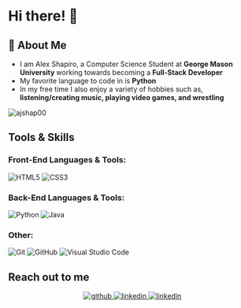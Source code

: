 <h1 align="left"> Hi there! 👋
  <h2> 📖 About Me</h2>
    <ul>
      <li> I am Alex Shapiro, a Computer Science Student at <b> George Mason University </b> working towards becoming a <b> Full-Stack Developer </b> </li>
      <li> My favorite language to code in is <b> Python </b></li>
      <li> In my free time I also enjoy a variety of hobbies such as, <b> listening/creating music, playing video games, and wrestling</b></li>
    </ul>

<p align="left"> <img src="https://komarev.com/ghpvc/?username=ajshap00&label=Profile%20views&color=0e75b6&style=flat" alt="ajshap00" /> </p>

<h2> Tools & Skills </h2>

### <h3 align="left">Front-End Languages & Tools:</h3>
  ![HTML5](https://img.shields.io/badge/html5-%23E34F26.svg?style=for-the-badge&logo=html5&logoColor=white)
  ![CSS3](https://img.shields.io/badge/css3-%231572B6.svg?style=for-the-badge&logo=css3&logoColor=white)

### <h3 align="left">Back-End Languages & Tools:</h3>
  ![Python](https://img.shields.io/badge/python-3670A0?style=for-the-badge&logo=python&logoColor=ffdd54)
  ![Java](https://img.shields.io/badge/java-%23ED8B00.svg?style=for-the-badge&logo=openjdk&logoColor=white)

### <h3 align="left">Other:</h3>
![Git](https://img.shields.io/badge/git-%23F05033.svg?style=for-the-badge&logo=git&logoColor=white)
![GitHub](https://img.shields.io/badge/github-%23121011.svg?style=for-the-badge&logo=github&logoColor=white)
![Visual Studio Code](https://img.shields.io/badge/Visual%20Studio%20Code-0078d7.svg?style=for-the-badge&logo=visual-studio-code&logoColor=white)

<h2>Reach out to me</h2>

<p align="center">
<a href="https://github.com/ajshap00" target="_blank">
<img src=https://img.shields.io/badge/github-%2324292e.svg?&style=for-the-badge&logo=github&logoColor=white alt=github style="margin-bottom: 5px;" />
</a>
</a>
<a href="https://www.linkedin.com/in/alexander-shapiro-508486272/" target="_blank">
<img src=https://img.shields.io/badge/linkedin-%231E77B5.svg?&style=for-the-badge&logo=linkedin&logoColor=white alt=linkedin style="margin-bottom: 5px;" />
</a>
<a href="mailto:ajshap00@gmail.com" target="_blank">
<img src=https://img.shields.io/badge/Gmail-D14836?style=for-the-badge&logo=gmail&logoColor=white alt=linkedin style="margin-bottom: 5px;" />
</a>
</p>

